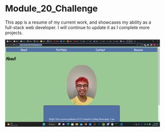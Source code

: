 # Module_20_Challenge

This app is a resume of my current work, and showcases my ability as a full-stack web developer. I will continue to update it as I complete more projects.

![Resume Screenshot](/public/react-resume-screenshot.png)
